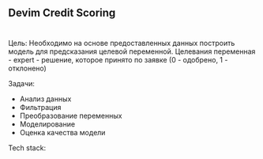 ## Devim Credit Scoring<h1>
Цель: Необходимо на основе предоставленных данных построить модель для предсказания целевой переменной.
Целевания переменная - expert - решение, которое принято по заявке (0 - одобрено, 1 - отклонено)

Задачи:
*  Анализ данных
*  Фильтрация
*  Преобразование переменных
*  Моделирование
*  Оценка качества модели

Tech stack: 
